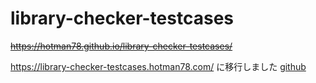 # library-checker-testcases
~~https://hotman78.github.io/library-checker-testcases/~~

https://library-checker-testcases.hotman78.com/ に移行しました [github](https://github.com/hotman78/library-checker-testcases-2)
